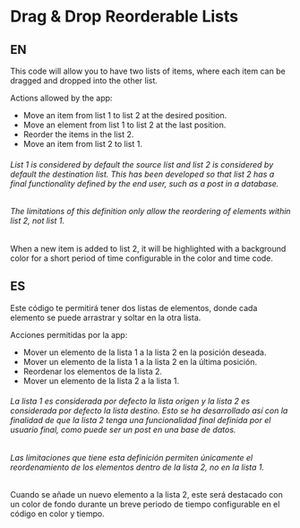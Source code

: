 # Drag & Drop Reorderable Lists

## EN

This code will allow you to have two lists of items, where each item can be dragged and dropped into the other list.

Actions allowed by the app:
- Move an item from list 1 to list 2 at the desired position.
- Move an element from list 1 to list 2 at the last position.
- Reorder the items in the list 2.
- Move an item from list 2 to list 1.

###### List 1 is considered by default the source list and list 2 is considered by default the destination list. This has been developed so that list 2 has a final functionality defined by the end user, such as a post in a database.
###### The limitations of this definition only allow the reordering of elements within list 2, not list 1.

When a new item is added to list 2, it will be highlighted with a background color for a short period of time configurable in the color and time code.

## ES

Este código te permitirá tener dos listas de elementos, donde cada elemento se puede arrastrar y soltar en la otra lista.

Acciones permitidas por la app:

- Mover un elemento de la lista 1 a la lista 2 en la posición deseada.
- Mover un elemento de la lista 1 a la lista 2 en la última posición.
- Reordenar los elementos de la lista 2.
- Mover un elemento de la lista 2 a la lista 1.

###### La lista 1 es considerada por defecto la lista origen y la lista 2 es considerada por defecto la lista destino. Esto se ha desarrollado así con la finalidad de que la lista 2 tenga una funcionalidad final definida por el usuario final, como puede ser un post en una base de datos.
###### Las limitaciones que tiene esta definición permiten únicamente el reordenamiento de los elementos dentro de la lista 2, no en la lista 1.

Cuando se añade un nuevo elemento a la lista 2, este será destacado con un color de fondo durante un breve periodo de tiempo configurable en el código en color y tiempo.
